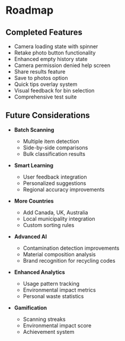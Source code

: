 # Roadmap

## Completed Features
- Camera loading state with spinner
- Retake photo button functionality
- Enhanced empty history state
- Camera permission denied help screen
- Share results feature
- Save to photos option
- Quick tips overlay system
- Visual feedback for bin selection
- Comprehensive test suite

## Future Considerations
- **Batch Scanning**
  - Multiple item detection
  - Side-by-side comparisons
  - Bulk classification results

- **Smart Learning**
  - User feedback integration
  - Personalized suggestions
  - Regional accuracy improvements

- **More Countries**
  - Add Canada, UK, Australia
  - Local municipality integration
  - Custom sorting rules

- **Advanced AI**
  - Contamination detection improvements
  - Material composition analysis
  - Brand recognition for recycling codes

- **Enhanced Analytics**
  - Usage pattern tracking
  - Environmental impact metrics
  - Personal waste statistics

- **Gamification**
  - Scanning streaks
  - Environmental impact score
  - Achievement system
